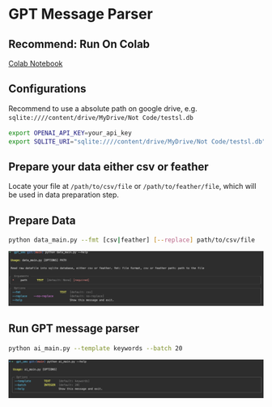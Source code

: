 # GPT Message Parser

## Recommend: Run On Colab
[Colab Notebook](messagegpt.ipynb)


## Configurations

Recommend to use a absolute path on google drive, e.g.     
`sqlite:////content/drive/MyDrive/Not Code/testsl.db`


```bash
export OPENAI_API_KEY=your_api_key
export SQLITE_URI="sqlite:////content/drive/MyDrive/Not Code/testsl.db"
```

## Prepare your data either csv or feather
Locate your file at `/path/to/csv/file` or `/path/to/feather/file`,  which will be used in data preparation step.

## Prepare Data
```bash
python data_main.py --fmt [csv|feather] [--replace] path/to/csv/file 
```
![datamain](./images/datamain.png)

## Run GPT message parser
```bash
python ai_main.py --template keywords --batch 20
```
![aimain](./images/aimain.png)